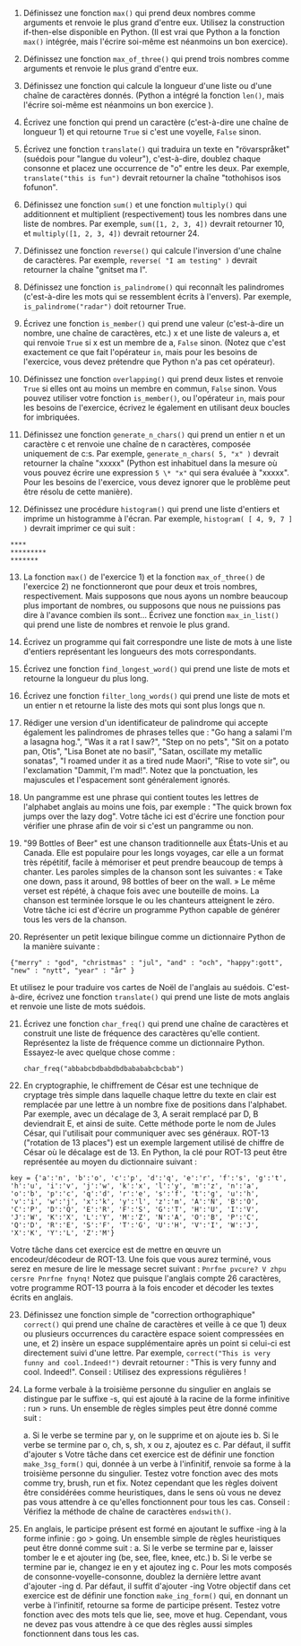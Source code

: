1. Définissez une fonction `max()` qui prend deux nombres comme arguments et renvoie le plus grand d'entre eux. Utilisez la construction if-then-else disponible en Python. (Il est vrai que Python a la fonction `max()` intégrée, mais l'écrire soi-même est néanmoins un bon exercice).

2. Définissez une fonction `max_of_three()` qui prend trois nombres comme arguments et renvoie le plus grand d'entre eux.

3. Définissez une fonction qui calcule la longueur d'une liste ou d'une chaîne de caractères donnés. (Python a intégré la fonction `len()`, mais l'écrire soi-même est néanmoins un bon exercice ).

4. Écrivez une fonction qui prend un caractère (c'est-à-dire une chaîne de longueur 1) et qui retourne `True` si c'est une voyelle, `False` sinon.

5. Écrivez une fonction `translate()` qui traduira un texte en "rövarspråket" (suédois pour "langue du voleur"), c'est-à-dire, doublez chaque consonne et placez une occurrence de "o" entre les deux. Par exemple, `translate("this is fun")` devrait retourner la chaîne "tothohisos isos fofunon".

6. Définissez une fonction `sum()` et une fonction `multiply()` qui additionnent et multiplient (respectivement) tous les nombres dans une liste de nombres. Par exemple, `sum([1, 2, 3, 4])` devrait retourner 10, et `multiply([1, 2, 3, 4])` devrait retourner 24.

7. Définissez une fonction `reverse()` qui calcule l'inversion d'une chaîne de caractères. Par exemple, `reverse( "I am testing" )` devrait retourner la chaîne "gnitset ma I".

8. Définissez une fonction `is_palindrome()` qui reconnaît les palindromes (c'est-à-dire les mots qui se ressemblent écrits à l'envers). Par exemple, `is_palindrome("radar")` doit retourner True.

9. Écrivez une fonction `is_member()` qui prend une valeur (c'est-à-dire un nombre, une chaîne de caractères, etc.) x et une liste de valeurs a, et qui renvoie `True` si x est un membre de a, `False` sinon. (Notez que c'est exactement ce que fait l'opérateur `in`, mais pour les besoins de l'exercice, vous devez prétendre que Python n'a pas cet opérateur).

10. Définissez une fonction `overlapping()` qui prend deux listes et renvoie `True` si elles ont au moins un membre en commun, `False` sinon. Vous pouvez utiliser votre fonction `is_member()`, ou l'opérateur `in`, mais pour les besoins de l'exercice, écrivez le également en utilisant deux boucles for imbriquées.

11. Définissez une fonction `generate_n_chars()` qui prend un entier n et un caractère c et renvoie une chaîne de n caractères, composée uniquement de c:s. Par exemple, `generate_n_chars( 5, "x" )` devrait retourner la chaîne "xxxxx" (Python est inhabituel dans la mesure où vous pouvez écrire une expression `5 \* "x"` qui sera évaluée à "xxxxx". Pour les besoins de l'exercice, vous devez ignorer que le problème peut être résolu de cette manière).

12. Définissez une procédure `histogram()` qui prend une liste d'entiers et imprime un histogramme à l'écran. Par exemple, `histogram( [ 4, 9, 7 ] )` devrait imprimer ce qui suit :

```
****
*********
*******
```

13. La fonction `max()` de l'exercice 1) et la fonction `max_of_three()` de l'exercice 2) ne fonctionneront que pour deux et trois nombres, respectivement. Mais supposons que nous ayons un nombre beaucoup plus important de nombres, ou supposons que nous ne puissions pas dire à l'avance combien ils sont… Écrivez une fonction `max_in_list()` qui prend une liste de nombres et renvoie le plus grand.

14. Écrivez un programme qui fait correspondre une liste de mots à une liste d'entiers représentant les longueurs des mots correspondants.

15. Écrivez une fonction `find_longest_word()` qui prend une liste de mots et retourne la longueur du plus long.

16. Écrivez une fonction `filter_long_words()` qui prend une liste de mots et un entier n et retourne la liste des mots qui sont plus longs que n.

17. Rédiger une version d'un identificateur de palindrome qui accepte également les palindromes de phrases telles que :
    "Go hang a salami I'm a lasagna hog.", "Was it a rat I saw?", "Step on no pets", "Sit on a potato pan, Otis", "Lisa Bonet ate no basil", "Satan, oscillate my metallic sonatas", "I roamed under it as a tired nude Maori", "Rise to vote sir", ou l'exclamation "Dammit, I'm mad!".
    Notez que la ponctuation, les majuscules et l'espacement sont généralement ignorés.

18. Un pangramme est une phrase qui contient toutes les lettres de l'alphabet anglais au moins une fois, par exemple : "The quick brown fox jumps over the lazy dog". Votre tâche ici est d'écrire une fonction pour vérifier une phrase afin de voir si c'est un pangramme ou non.

19. "99 Bottles of Beer" est une chanson traditionnelle aux États-Unis et au Canada. Elle est populaire pour les longs voyages, car elle a un format très répétitif, facile à mémoriser et peut prendre beaucoup de temps à chanter. Les paroles simples de la chanson sont les suivantes :
    « Take one down, pass it around, 98 bottles of beer on the wall. »
    Le même verset est répété, à chaque fois avec une bouteille de moins. La chanson est terminée lorsque le ou les chanteurs atteignent le zéro. Votre tâche ici est d'écrire un programme Python capable de générer tous les vers de la chanson.

20. Représenter un petit lexique bilingue comme un dictionnaire Python de la manière suivante :

`{"merry" : "god", "christmas" : "jul", "and" : "och", "happy":gott", "new" : "nytt", "year" : "år" }`

Et utilisez le pour traduire vos cartes de Noël de l'anglais au suédois. C'est-à-dire, écrivez une fonction `translate()` qui prend une liste de mots anglais et renvoie une liste de mots suédois.

21. Écrivez une fonction `char_freq()` qui prend une chaîne de caractères et construit une liste de fréquence des caractères qu'elle contient. Représentez la liste de fréquence comme un dictionnaire Python. Essayez-le avec quelque chose comme :

    `char_freq("abbabcbdbabdbdbabababcbcbab")`

22. En cryptographie, le chiffrement de César est une technique de cryptage très simple dans laquelle chaque lettre du texte en clair est remplacée par une lettre à un nombre fixe de positions dans l'alphabet. Par exemple, avec un décalage de 3, A serait remplacé par D, B deviendrait E, et ainsi de suite. Cette méthode porte le nom de Jules César, qui l'utilisait pour communiquer avec ses généraux. ROT-13 ("rotation de 13 places") est un exemple largement utilisé de chiffre de César où le décalage est de 13. En Python, la clé pour ROT-13 peut être représentée au moyen du dictionnaire suivant :

```
key = {'a':'n', 'b':'o', 'c':'p', 'd':'q', 'e':'r', 'f':'s', 'g':'t', 'h':'u', 'i':'v', 'j':'w', 'k':'x', 'l':'y', 'm':'z', 'n':'a', 'o':'b', 'p':'c', 'q':'d', 'r':'e', 's':'f', 't':'g', 'u':'h', 'v':'i', 'w':'j', 'x':'k', 'y':'l', 'z':'m', 'A':'N', 'B':'O', 'C':'P', 'D':'Q', 'E':'R', 'F':'S', 'G':'T', 'H':'U', 'I':'V', 'J':'W', 'K':'X', 'L':'Y', 'M':'Z', 'N':'A', 'O':'B', 'P':'C', 'Q':'D', 'R':'E', 'S':'F', 'T':'G', 'U':'H', 'V':'I', 'W':'J', 'X':'K', 'Y':'L', 'Z':'M'}
```

Votre tâche dans cet exercice est de mettre en œuvre un encodeur/décodeur de ROT-13. Une fois que vous aurez terminé, vous serez en mesure de lire le message secret suivant :
`Pnrfne pvcure? V zhpu cersre Pnrfne fnynq!`
Notez que puisque l'anglais compte 26 caractères, votre programme ROT-13 pourra à la fois encoder et décoder les textes écrits en anglais.

23. Définissez une fonction simple de "correction orthographique" `correct()` qui prend une chaîne de caractères et veille à ce que 1) deux ou plusieurs occurrences du caractère espace soient compressées en une, et 2) insère un espace supplémentaire après un point si celui-ci est directement suivi d'une lettre. Par exemple, `correct("This is very funny and cool.Indeed!")` devrait retourner : "This is very funny and cool. Indeed!". Conseil : Utilisez des expressions régulières !

24. La forme verbale à la troisième personne du singulier en anglais se distingue par le suffixe -s, qui est ajouté à la racine de la forme infinitive : run > runs. Un ensemble de règles simples peut être donné comme suit :

    a. Si le verbe se termine par y, on le supprime et on ajoute ies
    b. Si le verbe se termine par o, ch, s, sh, x ou z, ajoutez es
    c. Par défaut, il suffit d'ajouter s
    Votre tâche dans cet exercice est de définir une fonction `make_3sg_form()` qui, donnée à un verbe à l'infinitif, renvoie sa forme à la troisième personne du singulier. Testez votre fonction avec des mots comme try, brush, run et fix. Notez cependant que les règles doivent être considérées comme heuristiques, dans le sens où vous ne devez pas vous attendre à ce qu'elles fonctionnent pour tous les cas. Conseil : Vérifiez la méthode de chaîne de caractères `endswith()`.

25. En anglais, le participe présent est formé en ajoutant le suffixe -ing à la forme infinie : go > going. Un ensemble simple de règles heuristiques peut être donné comme suit :
    a. Si le verbe se termine par e, laisser tomber le e et ajouter ing (be, see, flee, knee, etc.)
    b. Si le verbe se termine par ie, changez ie en y et ajoutez ing
    c. Pour les mots composés de consonne-voyelle-consonne, doublez la dernière lettre avant d'ajouter -ing
    d. Par défaut, il suffit d'ajouter -ing
    Votre objectif dans cet exercice est de définir une fonction `make_ing_form()` qui, en donnant un verbe à l'infinitif, retourne sa forme de participe présent. Testez votre fonction avec des mots tels que lie, see, move et hug. Cependant, vous ne devez pas vous attendre à ce que des règles aussi simples fonctionnent dans tous les cas.

